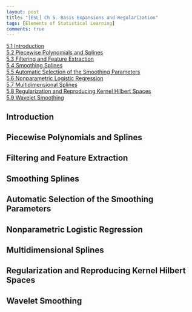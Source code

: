 ```yaml
---
layout: post
title: "[ESL] Ch 5. Basis Expansions and Regularization"
tags: [Elements of Statistical Learning]
comments: true
---
```

<!--ts-->
[5.1 Introduction](#introduction)  
[5.2 Piecewise Polynomials and Splines](#piecewise-polynomials-and-splines)  
[5.3 Filtering and Feature Extraction](#filtering-and-feature-extraction)  
[5.4 Smoothing Splines](#smoothing-splines)  
[5.5 Automatic Selection of the Smoothing Parameters](#automatic-selection-of-the-smoothing-parameters)  
[5.6 Nonparametric Logistic Regression](#nonparametric-logistic-regression)  
[5.7 Multidimensional Splines](#multidimensional-splines)  
[5.8 Regularization and Reproducing Kernel Hilbert Spaces](#regularization-and-reproducing-kernel-hilbert-spaces)  
[5.9 Wavelet Smoothing](#wavelet-smoothing)  
<!--te-->

## Introduction
## Piecewise Polynomials and Splines
## Filtering and Feature Extraction
## Smoothing Splines
## Automatic Selection of the Smoothing Parameters
## Nonparametric Logistic Regression
## Multidimensional Splines
## Regularization and Reproducing Kernel Hilbert Spaces
## Wavelet Smoothing
